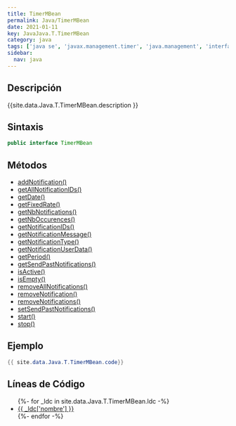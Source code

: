 ```yaml
---
title: TimerMBean
permalink: Java/TimerMBean
date: 2021-01-11
key: JavaJava.T.TimerMBean
category: java
tags: ['java se', 'javax.management.timer', 'java.management', 'interface java', 'Java 1.5']
sidebar: 
  nav: java
---
```


## Descripción
{{site.data.Java.T.TimerMBean.description }}

## Sintaxis
~~~java
public interface TimerMBean
~~~

## Métodos
* [addNotification()](/Java/TimerMBean/addNotification)
* [getAllNotificationIDs()](/Java/TimerMBean/getAllNotificationIDs)
* [getDate()](/Java/TimerMBean/getDate)
* [getFixedRate()](/Java/TimerMBean/getFixedRate)
* [getNbNotifications()](/Java/TimerMBean/getNbNotifications)
* [getNbOccurences()](/Java/TimerMBean/getNbOccurences)
* [getNotificationIDs()](/Java/TimerMBean/getNotificationIDs)
* [getNotificationMessage()](/Java/TimerMBean/getNotificationMessage)
* [getNotificationType()](/Java/TimerMBean/getNotificationType)
* [getNotificationUserData()](/Java/TimerMBean/getNotificationUserData)
* [getPeriod()](/Java/TimerMBean/getPeriod)
* [getSendPastNotifications()](/Java/TimerMBean/getSendPastNotifications)
* [isActive()](/Java/TimerMBean/isActive)
* [isEmpty()](/Java/TimerMBean/isEmpty)
* [removeAllNotifications()](/Java/TimerMBean/removeAllNotifications)
* [removeNotification()](/Java/TimerMBean/removeNotification)
* [removeNotifications()](/Java/TimerMBean/removeNotifications)
* [setSendPastNotifications()](/Java/TimerMBean/setSendPastNotifications)
* [start()](/Java/TimerMBean/start)
* [stop()](/Java/TimerMBean/stop)

## Ejemplo
~~~java
{{ site.data.Java.T.TimerMBean.code}}
~~~

## Líneas de Código
<ul>
{%- for _ldc in site.data.Java.T.TimerMBean.ldc -%}
   <li>
       <a href="{{_ldc['url'] }}">{{ _ldc['nombre'] }}</a>
   </li>
{%- endfor -%}
</ul>
